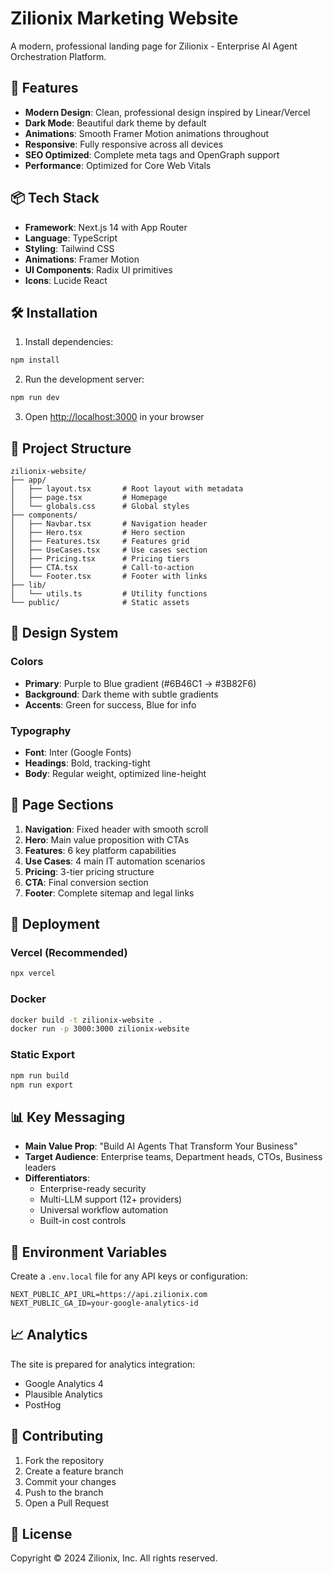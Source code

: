 # Zilionix Marketing Website

A modern, professional landing page for Zilionix - Enterprise AI Agent Orchestration Platform.

## 🚀 Features

- **Modern Design**: Clean, professional design inspired by Linear/Vercel
- **Dark Mode**: Beautiful dark theme by default
- **Animations**: Smooth Framer Motion animations throughout
- **Responsive**: Fully responsive across all devices
- **SEO Optimized**: Complete meta tags and OpenGraph support
- **Performance**: Optimized for Core Web Vitals

## 📦 Tech Stack

- **Framework**: Next.js 14 with App Router
- **Language**: TypeScript
- **Styling**: Tailwind CSS
- **Animations**: Framer Motion
- **UI Components**: Radix UI primitives
- **Icons**: Lucide React

## 🛠️ Installation

1. Install dependencies:
```bash
npm install
```

2. Run the development server:
```bash
npm run dev
```

3. Open [http://localhost:3000](http://localhost:3000) in your browser

## 📁 Project Structure

```
zilionix-website/
├── app/
│   ├── layout.tsx       # Root layout with metadata
│   ├── page.tsx         # Homepage
│   └── globals.css      # Global styles
├── components/
│   ├── Navbar.tsx       # Navigation header
│   ├── Hero.tsx         # Hero section
│   ├── Features.tsx     # Features grid
│   ├── UseCases.tsx     # Use cases section
│   ├── Pricing.tsx      # Pricing tiers
│   ├── CTA.tsx          # Call-to-action
│   └── Footer.tsx       # Footer with links
├── lib/
│   └── utils.ts         # Utility functions
└── public/              # Static assets
```

## 🎨 Design System

### Colors
- **Primary**: Purple to Blue gradient (#6B46C1 → #3B82F6)
- **Background**: Dark theme with subtle gradients
- **Accents**: Green for success, Blue for info

### Typography
- **Font**: Inter (Google Fonts)
- **Headings**: Bold, tracking-tight
- **Body**: Regular weight, optimized line-height

## 📱 Page Sections

1. **Navigation**: Fixed header with smooth scroll
2. **Hero**: Main value proposition with CTAs
3. **Features**: 6 key platform capabilities
4. **Use Cases**: 4 main IT automation scenarios
5. **Pricing**: 3-tier pricing structure
6. **CTA**: Final conversion section
7. **Footer**: Complete sitemap and legal links

## 🚢 Deployment

### Vercel (Recommended)
```bash
npx vercel
```

### Docker
```bash
docker build -t zilionix-website .
docker run -p 3000:3000 zilionix-website
```

### Static Export
```bash
npm run build
npm run export
```

## 📊 Key Messaging

- **Main Value Prop**: "Build AI Agents That Transform Your Business"
- **Target Audience**: Enterprise teams, Department heads, CTOs, Business leaders
- **Differentiators**: 
  - Enterprise-ready security
  - Multi-LLM support (12+ providers)
  - Universal workflow automation
  - Built-in cost controls

## 🔧 Environment Variables

Create a `.env.local` file for any API keys or configuration:

```env
NEXT_PUBLIC_API_URL=https://api.zilionix.com
NEXT_PUBLIC_GA_ID=your-google-analytics-id
```

## 📈 Analytics

The site is prepared for analytics integration:
- Google Analytics 4
- Plausible Analytics
- PostHog

## 🤝 Contributing

1. Fork the repository
2. Create a feature branch
3. Commit your changes
4. Push to the branch
5. Open a Pull Request

## 📄 License

Copyright © 2024 Zilionix, Inc. All rights reserved.
